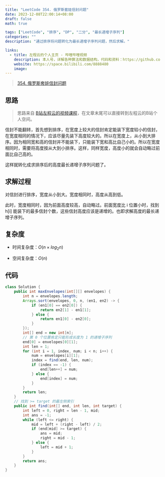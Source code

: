 ```yaml
---
title: "LeetCode 354. 俄罗斯套娃信封问题"
date: 2023-12-08T22:00:14+08:00
draft: false
math: true

tags: ["LeetCode", "排序", "DP", "二分", "最长递增子序列"]
categories: ""
description: "通过排序将问题转化为最长递增子序列问题，然后求解。"

links:
  - title: 左程云的个人主页 - 哔哩哔哩视频
    description: 本人号，详解各种算法和数据结构，代码和资料：https://github.com/algorithmzuo
    website: https://space.bilibili.com/8888480
    image: 
---
```


> [354. 俄罗斯套娃信封问题](https://leetcode.cn/problems/russian-doll-envelopes/)

## 思路

> 思路来自 [B站左程云的视频课程](https://www.bilibili.com/video/BV1ne411D7CQ/)，在文章末尾可以直接转到左程云的B站个人空间。

信封不能翻转，首先想到排序，在宽度上较大的信封肯定能装下宽度较小的信封，在宽度相同的情况下，应该尽量先装下高度较大的。所以在宽度上，从小到大排序。因为相同宽和高的信封并不能装下，只能装下宽和高比自己小的。所以在宽度相同时，需要将高度按从大到小排序。这样，同样宽度，高度小的就会自动略过前面比自己高的。

这样就转化成求排序后的高度最长递增子序列问题了。

## 求解过程

对信封进行排序，宽度从小到大。宽度相同时，高度从高到低。

此时，宽度相同时，因为前面高度较高，自动略过。前面宽度比 i 位置小时，找到 h[i] 能装下的最多信封个数，这些信封高度应该是递增的。也即求解高度的最长递增子序列。

## 复杂度

- 时间复杂度：$O(n \times log_2n)$

- 空间复杂度：$O(n)$

## 代码

```java
class Solution {
    public int maxEnvelopes(int[][] envelopes) {
        int n = envelopes.length;
        Arrays.sort(envelopes, 0, n, (en1, en2) -> {
            if (en1[0] == en2[0]) {
                return en2[1] - en1[1];
            } else {
                return en1[0] - en2[0];
            }
        });
        int[] end = new int[n];
        // 第 0 个位置肯定只能形成长度为 1 的递增子序列
        end[0] = envelopes[0][1];
        int len = 1;
        for (int i = 1, index, num; i < n; i++) {
            num = envelopes[i][1];
            index = find(end, len, num);
            if (index == -1) {
                end[len++] = num;
            } else {
                end[index] = num;
            }
        }
        return len;
    }
    // 找到 >= target 的最左侧索引
    public int find(int[] end, int len, int target) {
        int left = 0, right = len - 1, mid;
        int ans = -1;
        while (left <= right) {
            mid = left + (right - left) / 2;
            if (end[mid] >= target) {
                ans = mid;
                right = mid - 1;
            } else {
                left = mid + 1;
            }
        }
        return ans;
    }
}
```